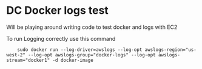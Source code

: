 # DC Docker logs test

Will be playing around writing code to test docker and logs with EC2

To run Logging correctly use this command

```
    sudo docker run --log-driver=awslogs --log-opt awslogs-region="us-west-2" --log-opt awslogs-group="docker-logs" --log-opt awslogs-stream="docker1" -d docker-image
```
